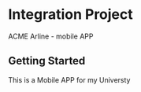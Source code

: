 # Integration Project

ACME Arline - mobile APP

## Getting Started

This is a Mobile APP for my Universty
